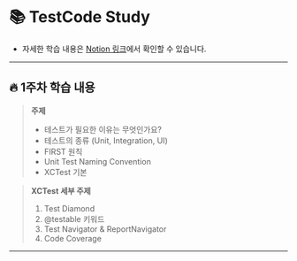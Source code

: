 
# 📚 TestCode Study

- 자세한 학습 내용은 [Notion 링크](https://serealworkspace.notion.site/TestCode-Study-1e2f1d8047c1806c8782f190ffdf6805?pvs=4)에서 확인할 수 있습니다.

---

## 🔥 1주차 학습 내용

> **주제**  
> - 테스트가 필요한 이유는 무엇인가요?
> - 테스트의 종류 (Unit, Integration, UI)
> - FIRST 원칙
> - Unit Test Naming Convention
> - XCTest 기본

> **XCTest 세부 주제**  
> 1. Test Diamond  
> 2. @testable 키워드  
> 3. Test Navigator & ReportNavigator  
> 4. Code Coverage

---
